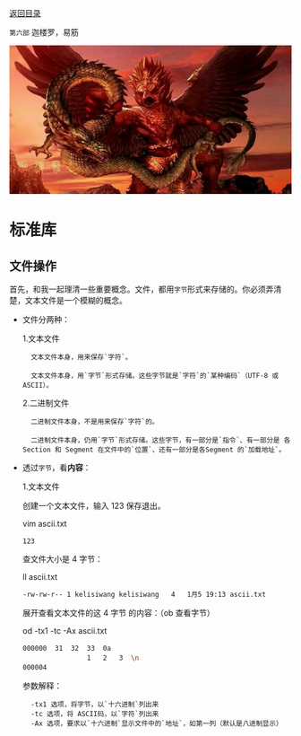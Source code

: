 [返回目录](/README.md)

`第六部` 迦楼罗，易筋

![`第六部` 迦楼罗，易筋](/ig/6.jpg)


标准库
===========================


文件操作
----------

首先，和我一起理清一些重要概念。文件，都用`字节`形式来存储的。你必须弄清楚，文本文件是一个模糊的概念。

- 文件分两种：

	1.文本文件

		文本文件本身，用来保存`字符`。

		文本文件本身，用`字节`形式存储。这些字节就是`字符`的`某种编码`（UTF-8 或 ASCII）。

	2.二进制文件

		二进制文件本身，不是用来保存`字符`的。

		二进制文件本身，仍用`字节`形式存储。这些字节，有一部分是`指令`、有一部分是 各Section 和 Segment 在文件中的`位置`、还有一部分是各Segment 的`加载地址`。

- 透过`字节`，看**内容**：

	1.文本文件

	创建一个文本文件，输入 123 保存退出。

	vim ascii.txt

	```vim
	123
	```

	查文件大小是 4 字节：

	ll ascii.txt

	```bash
	-rw-rw-r-- 1 kelisiwang kelisiwang   4   1月5 19:13 ascii.txt
	```

	展开查看文本文件的这 4 字节 的内容：（ob 查看字节）

	od -tx1 -tc -Ax ascii.txt

	```bash
	000000  31  32  33  0a
  					1   2   3  \n
	000004
	```

	参数解释：

		-tx1 选项，将字节，以`十六进制`列出来
		-tc 选项，将 ASCII码，以`字符`列出来
		-Ax 选项，要求以`十六进制`显示文件中的`地址`，如第一列（默认是八进制显示）

